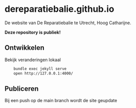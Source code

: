 # dereparatiebalie.github.io

De website van De Reparatiebalie te Utrecht, Hoog Catharijne.

**Deze repository is publiek!**

## Ontwikkelen

Bekijk veranderingen lokaal

```bash
    bundle exec jekyll serve
    open http://127.0.0.1:4000/
```

## Publiceren

Bij een push op de main branch wordt de site geupdate
